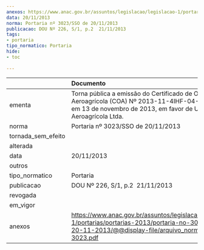 ```yaml
---
anexos: https://www.anac.gov.br/assuntos/legislacao/legislacao-1/portarias/portarias-2013/portaria-no-3023-sso-de-20-11-2013/@@display-file/arquivo_norma/PA2013-3023.pdf
data: 20/11/2013
norma: Portaria nº 3023/SSO de 20/11/2013
publicacao: DOU Nº 226, S/1, p.2  21/11/2013
tags:
- portaria
tipo_normatico: Portaria
hide: 
- toc 
 
---
```


|                    | Documento                                                                                                                                                              |
|:-------------------|:-----------------------------------------------------------------------------------------------------------------------------------------------------------------------|
| ementa             | Torna pública a emissão do Certificado de Operador Aeroagrícola (COA) Nº 2013-11-4IHF-04-00, emitido em 13 de novembro de 2013, em favor de Ultraer Aeroagrícola Ltda. |
| norma              | Portaria nº 3023/SSO de 20/11/2013                                                                                                                                     |
| tornada_sem_efeito |                                                                                                                                                                        |
| alterada           |                                                                                                                                                                        |
| data               | 20/11/2013                                                                                                                                                             |
| outros             |                                                                                                                                                                        |
| tipo_normatico     | Portaria                                                                                                                                                               |
| publicacao         | DOU Nº 226, S/1, p.2  21/11/2013                                                                                                                                       |
| revogada           |                                                                                                                                                                        |
| em_vigor           |                                                                                                                                                                        |
| anexos             | https://www.anac.gov.br/assuntos/legislacao/legislacao-1/portarias/portarias-2013/portaria-no-3023-sso-de-20-11-2013/@@display-file/arquivo_norma/PA2013-3023.pdf      |